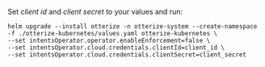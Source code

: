 Set *client id* and *client secret* to your values and run:
```shell
helm upgrade --install otterize -n otterize-system --create-namespace -f ./otterize-kubernetes/values.yaml otterize-kubernetes \
--set intentsOperator.operator.enableEnforcement=false \
--set intentsOperator.cloud.credentials.clientId=client_id \
--set intentsOperator.cloud.credentials.clientSecret=client_secret

```
